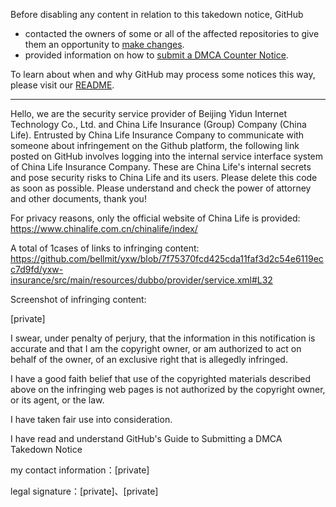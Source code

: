 Before disabling any content in relation to this takedown notice, GitHub
- contacted the owners of some or all of the affected repositories to give them an opportunity to [make changes](https://docs.github.com/en/github/site-policy/dmca-takedown-policy#a-how-does-this-actually-work).
- provided information on how to [submit a DMCA Counter Notice](https://docs.github.com/en/articles/guide-to-submitting-a-dmca-counter-notice).

To learn about when and why GitHub may process some notices this way, please visit our [README](https://github.com/github/dmca/blob/master/README.md#anatomy-of-a-takedown-notice).

---

Hello, we are the security service provider of Beijing Yidun Internet Technology Co., Ltd. and China Life Insurance (Group) Company (China Life). Entrusted by China Life Insurance Company to communicate with someone about infringement on the Github platform, the following link posted on GitHub involves logging into the internal service interface system of China Life Insurance Company. These are China Life's internal secrets and pose security risks to China Life and its users. Please delete this code as soon as possible. Please understand and check the power of attorney and other documents, thank you!

For privacy reasons, only the official website of China Life is provided:  
https://www.chinalife.com.cn/chinalife/index/

A total of 1cases of links to infringing content:   
https://github.com/bellmit/yxw/blob/7f75370fcd425cda11faf3d2c54e6119ecc7d9fd/yxw-insurance/src/main/resources/dubbo/provider/service.xml#L32

Screenshot of infringing content:

[private]

I swear, under penalty of perjury, that the information in this notification is accurate and that I am the copyright owner, or am authorized to act on behalf of the owner, of an exclusive right that is allegedly infringed.

I have a good faith belief that use of the copyrighted materials described above on the infringing web pages is not authorized by the copyright owner, or its agent, or the law.

I have taken fair use into consideration.

I have read and understand GitHub's Guide to Submitting a DMCA Takedown Notice

my contact information：[private]

legal signature：[private]、[private]
